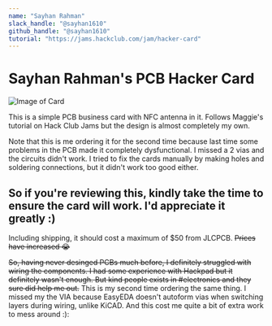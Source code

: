 ```yaml
---
name: "Sayhan Rahman"
slack_handle: "@sayhan1610"
github_handle: "@sayhan1610"
tutorial: "https://jams.hackclub.com/jam/hacker-card"
---
```


# Sayhan Rahman's PCB Hacker Card
![Image of Card](https://github.com/sayhan1610/HackerCard/blob/main/projects/sayhan_rahman/card.gif?raw=true)

This is a simple PCB business card with NFC antenna in it. Follows Maggie's tutorial on Hack Club Jams but the design is almost completely my own. 

Note that this is me ordering it for the second time because last time some problems in the PCB made it completely dysfunctional. I missed a 2 vias and the circuits didn't work. I tried to fix the cards manually by making holes and soldering connections, but it didn't work too good either. 

## So if you're reviewing this, kindly take the time to ensure the card will work. I'd appreciate it greatly :)

Including shipping, it should cost a maximum of $50 from JLCPCB. ~~Prices have increased 😭~~

~~So, having never desinged PCBs much before, I definitely struggled with wiring the components. I had some experience with Hackpad but it definitely wasn't enough. But kind people exists in #electronics and they sure did help me out.~~ This is my second time ordering the same thing. I missed my the VIA because EasyEDA doesn't autoform vias when switching layers during wiring, unlike KiCAD. And this cost me quite a bit of extra work to mess around :):
